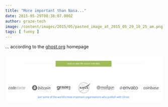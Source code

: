 ```yaml
---
title: "More important than Nasa..."
date: 2015-05-29T08:38:07.000Z
author: graze-tech
image: /content/images/2015/05/pasted_image_at_2015_05_29_10_25_am.png
tags: [ funny ]
---
```


... according to the [ghost.org](http://ghost.org) homepage

![Screenshot of ghost.org footer](/content/images/2015/05/pasted_image_at_2015_05_29_10_25_am.png)
